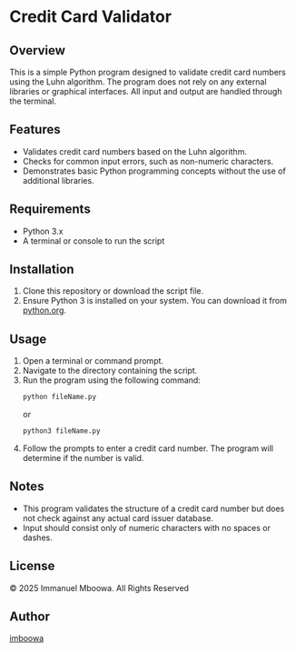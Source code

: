# Credit Card Validator

## Overview
This is a simple Python program designed to validate credit card numbers using the Luhn algorithm. The program does not rely on any external libraries or graphical interfaces. All input and output are handled through the terminal.

## Features
- Validates credit card numbers based on the Luhn algorithm.
- Checks for common input errors, such as non-numeric characters.
- Demonstrates basic Python programming concepts without the use of additional libraries.

## Requirements
- Python 3.x
- A terminal or console to run the script

## Installation
1. Clone this repository or download the script file.
2. Ensure Python 3 is installed on your system. You can download it from [python.org](https://www.python.org/downloads/).

## Usage
1. Open a terminal or command prompt.
2. Navigate to the directory containing the script.
3. Run the program using the following command:
   ```bash
   python fileName.py
   ```
   or
   ```bash
   python3 fileName.py
   ```
5. Follow the prompts to enter a credit card number. The program will determine if the number is valid.


## Notes
- This program validates the structure of a credit card number but does not check against any actual card issuer database.
- Input should consist only of numeric characters with no spaces or dashes.

## License
© 2025 Immanuel Mboowa. All Rights Reserved

## Author
[imboowa](https://github.com/imboowa)


